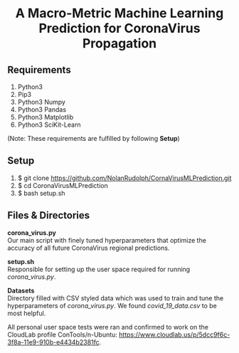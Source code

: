 <h1 align="center">
	<br>
	A Macro-Metric Machine Learning Prediction for CoronaVirus Propagation
	</br>
</h1>

## Requirements
1. Python3
2. Pip3
3. Python3 Numpy
4. Python3 Pandas
5. Python3 Matplotlib
6. Python3 SciKit-Learn   

(Note: These requirements are fulfilled by following **Setup**)  
 
## Setup
1. $ git clone https://github.com/NolanRudolph/CornaVirusMLPrediction.git
2. $ cd CoronaVirusMLPrediction
3. $ bash setup.sh
  
## Files & Directories
**corona\_virus.py**  
Our main script with finely tuned hyperparameters that optimize the accuracy of all future CoronaVirus regional predictions.

**setup.sh**  
Responsible for setting up the user space required for running *corona\_virus.py*.

**Datasets**  
Directory filled with CSV styled data which was used to train and tune the hyperparameters of *corona\_virus.py*. We found *covid\_19\_data.csv* to be most helpful.

All personal user space tests were ran and confirmed to work on the CloudLab profile ConTools/n-Ubuntu: https://www.cloudlab.us/p/5dcc9f6c-3f8a-11e9-910b-e4434b2381fc.
